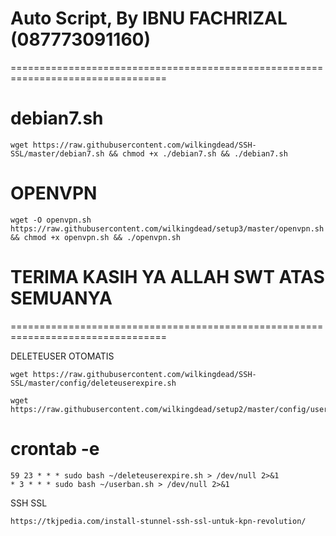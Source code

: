 
# Auto Script, By IBNU FACHRIZAL (087773091160)
=================================================================================

# debian7.sh
```
wget https://raw.githubusercontent.com/wilkingdead/SSH-SSL/master/debian7.sh && chmod +x ./debian7.sh && ./debian7.sh
```
# OPENVPN
```
wget -O openvpn.sh https://raw.githubusercontent.com/wilkingdead/setup3/master/openvpn.sh && chmod +x openvpn.sh && ./openvpn.sh
```
# TERIMA KASIH YA ALLAH SWT ATAS SEMUANYA
=================================================================================

DELETEUSER OTOMATIS

```
wget https://raw.githubusercontent.com/wilkingdead/SSH-SSL/master/config/deleteuserexpire.sh
```

```
wget https://raw.githubusercontent.com/wilkingdead/setup2/master/config/userban.sh
```

# crontab -e
```
59 23 * * * sudo bash ~/deleteuserexpire.sh > /dev/null 2>&1
* 3 * * * sudo bash ~/userban.sh > /dev/null 2>&1
```


SSH SSL
```
https://tkjpedia.com/install-stunnel-ssh-ssl-untuk-kpn-revolution/
```
